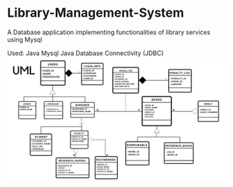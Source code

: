 # Library-Management-System
A Database application implementing functionalities of library services using Mysql

Used:
Java
Mysql
Java Database Connectivity (JDBC)
![Alt Text](https://github.com/Siddarth5199/Library-Management-System/blob/master/UML.png)



